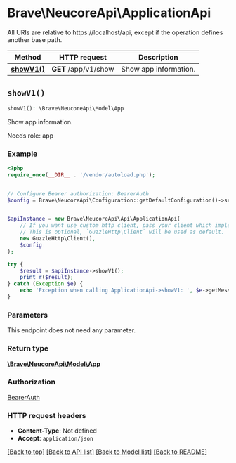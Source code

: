 # Brave\NeucoreApi\ApplicationApi

All URIs are relative to https://localhost/api, except if the operation defines another base path.

| Method | HTTP request | Description |
| ------------- | ------------- | ------------- |
| [**showV1()**](ApplicationApi.md#showV1) | **GET** /app/v1/show | Show app information. |


## `showV1()`

```php
showV1(): \Brave\NeucoreApi\Model\App
```

Show app information.

Needs role: app

### Example

```php
<?php
require_once(__DIR__ . '/vendor/autoload.php');


// Configure Bearer authorization: BearerAuth
$config = Brave\NeucoreApi\Configuration::getDefaultConfiguration()->setAccessToken('YOUR_ACCESS_TOKEN');


$apiInstance = new Brave\NeucoreApi\Api\ApplicationApi(
    // If you want use custom http client, pass your client which implements `GuzzleHttp\ClientInterface`.
    // This is optional, `GuzzleHttp\Client` will be used as default.
    new GuzzleHttp\Client(),
    $config
);

try {
    $result = $apiInstance->showV1();
    print_r($result);
} catch (Exception $e) {
    echo 'Exception when calling ApplicationApi->showV1: ', $e->getMessage(), PHP_EOL;
}
```

### Parameters

This endpoint does not need any parameter.

### Return type

[**\Brave\NeucoreApi\Model\App**](../Model/App.md)

### Authorization

[BearerAuth](../../README.md#BearerAuth)

### HTTP request headers

- **Content-Type**: Not defined
- **Accept**: `application/json`

[[Back to top]](#) [[Back to API list]](../../README.md#endpoints)
[[Back to Model list]](../../README.md#models)
[[Back to README]](../../README.md)
